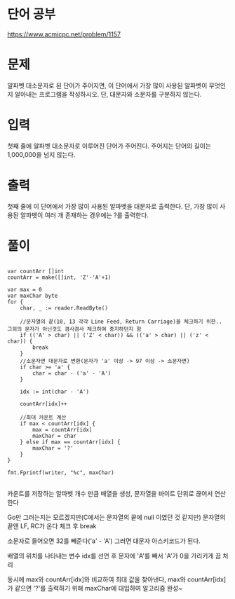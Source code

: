 단어 공부
=============
<https://www.acmicpc.net/problem/1157>
# 문제
알파벳 대소문자로 된 단어가 주어지면, 이 단어에서 가장 많이 사용된 알파벳이 무엇인지 알아내는 프로그램을 작성하시오. 단, 대문자와 소문자를 구분하지 않는다.
# 입력
첫째 줄에 알파벳 대소문자로 이루어진 단어가 주어진다. 주어지는 단어의 길이는 1,000,000을 넘지 않는다.
# 출력
첫째 줄에 이 단어에서 가장 많이 사용된 알파벳을 대문자로 출력한다. 단, 가장 많이 사용된 알파벳이 여러 개 존재하는 경우에는 ?를 출력한다.
# 풀이
<pre>
<code>
var countArr []int
countArr = make([]int, 'Z'-'A'+1)

var max = 0
var maxChar byte
for {
	char, _ := reader.ReadByte()

	//문자열의 끝(10, 13 각각 Line Feed, Return Carriage)을 체크하기 위한.. 그외의 문자가 아닌것도 겸사겸사 체크하여 중지하던지 함
	if (('A' > char) || ('Z' < char)) && (('a' > char) || ('z' < char)) {
		break
	}
	//소문자면 대문자로 변환(문자가 'a' 이상 -> 97 이상 -> 소문자면)
	if char >= 'a' {
		char = char - ('a' - 'A')
	}

	idx := int(char - 'A')

	countArr[idx]++

	//최대 카운트 계산
	if max < countArr[idx] {
		max = countArr[idx]
		maxChar = char
	} else if max == countArr[idx] {
		maxChar = '?'
	}
}

fmt.Fprintf(writer, "%c", maxChar)
</code>
</pre>
카운트를 저장하는 알파벳 개수 만큼 배열을 생성, 문자열을 바이트 단위로 끊어서 연산한다

Go만 그러는지는 모르겠지만(C에서는 문자열의 끝에 null 이였던 것 같지만) 문자열의 끝엔 LF, RC가 온다 체크 후 break

소문자로 들어오면 32를 빼준다('a' - 'A') 그러면 대문자 아스키코드가 된다.

배열의 위치를 나타내는 변수 idx를 선언 후 문자에 'A'를 빼서 'A'가 0을 가리키게 끔 처리

동시에 max와 countArr[idx]와 비교하여 최대 값을 찾아낸다, max와 countArr[idx]가 같으면 '?'를 출력하기 위해 maxChar에 대입하여 알고리즘 완성~